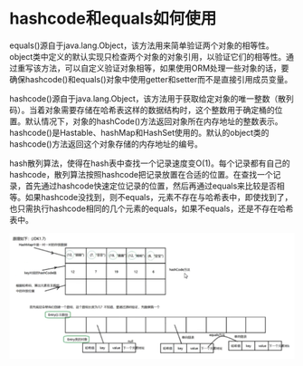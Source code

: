 # hashcode和equals如何使用

equals()源自于java.lang.Object，该方法用来简单验证两个对象的相等性。object类中定义的默认实现只检查两个对象的对象引用，以验证它们的相等性。通过重写该方法，可以自定义验证对象相等，如果使用ORM处理一些对象的话，要确保hashcode()和equals()对象中使用getter和setter而不是直接引用成员变量。

hashcode()源自于java.lang.Object，该方法用于获取给定对象的唯一整数（散列码）。当着对象需要存储在哈希表这样的数据结构时，这个整数用于确定桶的位置。默认情况下，对象的hashCode()方法返回对象所在内存地址的整数表示。hashcode()是Hastable、hashMap和HashSet使用的。默认的object类的hashcode()方法返回这个对象存储的内存地址的编号。

hash散列算法，使得在hash表中查找一个记录速度变O(1)。每个记录都有自己的hashcode，散列算法按照hashcode把记录放置在合适的位置。在查找一个记录，首先通过hashcode快速定位记录的位置，然后再通过equals来比较是否相等。如果hashcode没找到，则不equals，元素不存在与哈希表中，即使找到了，也只需执行hashcode相同的几个元素的equals，如果不equals，还是不存在哈希表中。

![img](./image/asdadas.png)